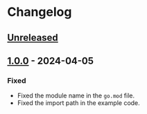 # Changelog

## [Unreleased]

## [1.0.0] - 2024-04-05

### Fixed

- Fixed the module name in the `go.mod` file.
- Fixed the import path in the example code.

[Unreleased]: https://github.com/glhd/bits/compare/1.0.0...HEAD

[1.0.0]: https://github.com/deloz/sid/compare/1.0.0...1.0.0